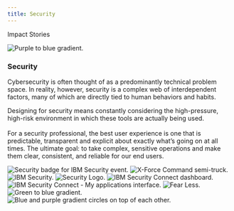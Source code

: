 ```yaml
---
title: Security
---
```


<back-link to="/impact">Impact Stories</back-link>

<grid classname="background-bleed">
<column lg="16">

![Purple to blue gradient.](/images/Image_1.jpg)

</column>
</grid>

<grid background="gray-10">
<column md="2" lg="4">

### Security

</column>

<column md="5" lg="8">

<p size="lg">Cybersecurity is often thought of as a predominantly technical problem space. In reality, however, security is a complex web of interdependent factors, many of which are directly tied to human behaviors and habits.</p>

<p size="lg">Designing for security means constantly considering the high-pressure, high-risk environment in which these tools are actually being used.<br><br>For a security professional, the best user experience is one that is predictable, transparent and explicit about exactly what’s going on at all times. The ultimate goal: to take complex, sensitive operations and make them clear, consistent, and reliable for our end users.</p>

<icon name="PlexArrowDown"></icon>

</column>
</grid>

<grid background="gray-10">
<column bleed={true} lg="12" offset_lg="4" fade="true">

<img alt="Security badge for IBM Security event." src="images/Image_2.jpg">

</column>
<column bleed={true} md="5" lg="8" offset_lg="4" fade="true">

<img alt="X-Force Command semi-truck." src="images/Image_3.jpg">

</column>
<column bleed={true} md="3" lg="4" fade="true">

<img alt="IBM Security." src="images/Image_4.jpg">

</column>
<column bleed={true} md="4" lg="6" offset_lg="4" fade="true">

<img alt="Security Logo." src="images/Image_6.jpg">

</column>
<column bleed={true} md="4" lg="6" fade="true">

<img alt="IBM Security Connect dashboard." src="images/Image_5.jpg">

</column>
<column bleed={true} md="5" lg="8" offset_lg="4" fade="true">

<img alt="IBM Security Connect - My applications interface." src="images/Image_8.jpg">

</column>
<column bleed={true} md="3" lg="4" fade="true">

<img alt="Fear Less." src="images/Image_7.jpg">

</column>
<column bleed={true} md="3" lg="4" offset_lg="4" fade="true">

<img alt="Green to blue gradient." src="images/Image_10.jpg">

</column>
<column bleed={true} md="5" lg="8" fade="true">

<img alt="Blue and purple gradient circles on top of each other." src="images/Image_9.jpg">

</column>
</grid>
